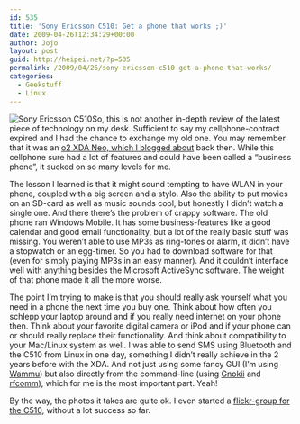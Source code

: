 ```yaml
---
id: 535
title: 'Sony Ericsson C510: Get a phone that works ;)'
date: 2009-04-26T12:34:29+00:00
author: Jojo
layout: post
guid: http://heipei.net/?p=535
permalink: /2009/04/26/sony-ericsson-c510-get-a-phone-that-works/
categories:
  - Geekstuff
  - Linux
---
```

<img src="/weblog/c510.jpg" alt="Sony Ericsson C510" class="alignleft" />So, this is not another in-depth review of the latest piece of technology on my desk. Sufficient to say my cellphone-contract expired and I had the chance to exchange my old one. You may remember that it was an [o2 XDA Neo, which I blogged about](https://heipei.net/2007/08/09/o2-xda-neo/) back then. While this cellphone sure had a lot of features and could have been called a &#8220;business phone&#8221;, it sucked on so many levels for me.
  
The lesson I learned is that it might sound tempting to have WLAN in your phone, coupled with a big screen and a stylo. Also the ability to put movies on an SD-card as well as music sounds cool, but honestly I didn&#8217;t watch a single one. And there there&#8217;s the problem of crappy software. The old phone ran Windows Mobile. It has some business-features like a good calendar and good email functionality, but a lot of the really basic stuff was missing. You weren&#8217;t able to use MP3s as ring-tones or alarm, it didn&#8217;t have a stopwatch or an egg-timer. So you had to download software for that (even for simply playing MP3s in an easy manner). And it couldn&#8217;t interface well with anything besides the Microsoft ActiveSync software. The weight of that phone made it all the more worse.
  
The point I&#8217;m trying to make is that you should really ask yourself what you need in a phone the next time you buy one. Think about how often you schlepp your laptop around and if you really need internet on your phone then. Think about your favorite digital camera or iPod and if your phone can or should really replace their functionality. And think about compatibility to your Mac/Linux system as well. I was able to send SMS using Bluetooth and the C510 from Linux in one day, something I didn&#8217;t really achieve in the 2 years before with the XDA. And not just using some fancy GUI (I&#8217;m using [Wammu](http://wammu.eu/)) but also directly from the command-line (using [Gnokii](http://gnokii.org/) and [rfcomm](http://www.gentoo.org/doc/en/bluetooth-guide.xml#doc_chap5)), which for me is the most important part. Yeah!
  
By the way, the photos it takes are quite ok. I even started a [flickr-group for the C510](https://secure.flickr.com/groups/c510/), without a lot success so far.